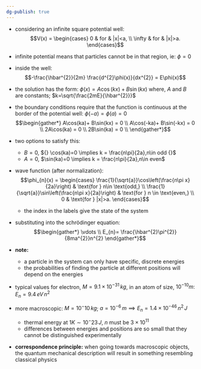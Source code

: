 ```yaml
---
dg-publish: true
---
```


- considering an infinite square potential well: 
  $$V(x) = \begin{cases} 0 & for & |x|<a, \\ \infty & for & |x|>a. \end{cases}$$
- infinite potential means that particles cannot be in that region, ie: $\phi =0$
- inside the well: 
  $$-\frac{\hbar^{2}}{2m} \frac{d^{2}\phi(x)}{dx^{2}} = E\phi(x)$$
- the solution has the form: $\phi(x) = A\cos(kx)+B\sin(kx)$
	where, $A$ and $B$ are constants; $k=\sqrt{\frac{2mE}{\hbar^{2}}}$
- the boundary conditions require that the function is continuous at the border of the potential well: $\phi(-a) = \phi(a)=0$
$$\begin{gather*}
	A\cos(ka)+ B\sin(kx) = 0 \\
	A\cos(-ka)+ B\sin(-kx) = 0 \\
	2A\cos(ka) = 0 \\
	2B\sin(ka) = 0 \\
\end{gather*}$$
- two options to satisfy this: 
	- $B=0$, ${} \cos(ka)=0 \implies k = \frac{n\pi}{2a},n\in odd {}$
	- ${} A=0$, $\sin(ka)=0 \implies k = \frac{n\pi}{2a},n\in even$

- wave function (after normalization): 
  $$\phi_{n}(x) = \begin{cases}
	 \frac{1}{\sqrt{a}}\cos\left(\frac{n\pi x}{2a}\right) & \text{for } n\in \text{odd,} \\
	\frac{1}{\sqrt{a}}\sin\left(\frac{n\pi x}{2a}\right) & \text{for } n \in \text{even,} \\
	0 & \text{for } |x|>a.
	\end{cases}$$
	- the index in the labels give the state of the system

- substituting into the schrödinger equation: 
  $$\begin{gather*}
\vdots \\
E_{n}= \frac{\hbar^{2}\pi^{2}}{8ma^{2}}n^{2}
\end{gather*}$$
- **note:** 
	- a particle in the system can only have specific, discrete energies
	- the probabilities of finding the particle at different positions will depend on the energies

- typical values for electron, $M=9.1\times10^{-31}\,kg$, in an atom of size, $10^{-10}m:$ $E_{n}=9.4\,eV\,n^{2}$

- more macroscopic: $M=10^-10\,kg$; $a = 10^{-6}\,m \implies E_{n}= 1.4\times10^{-46}\,n^{2}\,J$
	- thermal energy at $1K \sim 10^-23\,J$, $n$ must be $3\times10^{11}$
	- differences between energies and positions are so small that they cannot be distinguished experimentally

- **correspondence principle:** when going towards macroscopic objects, the quantum mechanical description will result in something resembling classical physics
